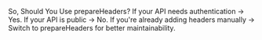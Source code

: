So, Should You Use prepareHeaders?
If your API needs authentication → Yes.
If your API is public → No.
If you're already adding headers manually → Switch to prepareHeaders for better maintainability.